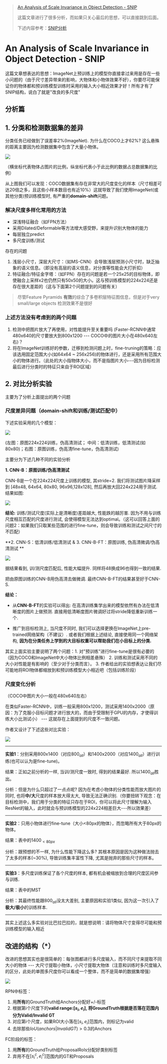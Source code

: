 > [An Analysis of Scale Invariance in Object Detection - SNIP](https://arxiv.org/pdf/1711.08189.pdf)
>
> 这篇文章进行了很多分析，而如果只关心最后的思想，可以直接跳到后面。
>
> 下述内容参考：[SNIP分析](https://blog.csdn.net/qq416261970/article/details/79774909)

# An Analysis of Scale Invariance in Object Detection - SNIP

这篇文章想表达的思想：ImageNet上预训练上的模型你直接拿过来用是存在一些小问题的（由于尺寸差异带来的影响，大物体和小物体效果不好），你要尽可能保证你的物体都和预训练模型训练时采用的输入大小相近效果才好！所有才有了SNIP结构，说白了就是"改良的多尺度"

## 分析篇

## 1. 分类和检测数据集的差异

分类任务已经做到了误差率2%(ImageNet). 为什么在COCO上才62%? 这么悬殊的距离主要因为检测数据集中包含了大量小物体。

![](png/snip1.png)

（横坐标代表物体占图片的比例，纵坐标代表小于此比例的数据占总数据集的比例）

从上图我们可以发现：COCO数据集有存在非常大的尺度变化的样本（尺寸相差可达20倍之多，且这些小样本数目也有近10%）这就导致了我们使用ImageNet(或其他分类)预训练模型时, 有严重的**domain-shift**问题。

### 解决尺度多样化常用的方法

- 深浅特征融合（如FPN方法）
- 采用Dilated/Deformable等方法增大感受野，来提升识别大物体的能力
- 每层独立predict
- 多尺度训练/测试

存在的问题

1. 浅层小尺寸，深层大尺寸：（如MS-CNN）会导致浅层预测小尺寸时，缺乏抽象的语义信息。（即没有高层的语义信息，对分类等性能会大打折扣）
2. 特征融合/特征金字塔：（如FPN）存在的问题是若一个25x25的目标物体，即使融合上采样x2也仍然只有50x50的大小。这与预训练模型的224x224还是存在很大差距的（这与下面第2个问题提到的问题有关）

> 尽管Feature Pyramids **有效**的综合了多卷积层特征图信息，但是对于very small/large objects 检测效果不是很好

### 上述方法没有考虑到的两个问题

1. 检测中把图片放大了再使用，对性能提升至关重要吗 (Faster-RCNN中通常480x640的尺寸要放大到800x1200 --- COCO中的图片大小在480x640左右)？
2. 将在ImageNet训练好的参数，迁移到检测问题上时，fine-truning的策略：应该选用固定范围大小(如64x64 ~ 256x256)的物体进行，还是采用所有范围大小的物体进行。（此处的大小指物体大小，而不是指图片大小---因为目标检测最后进行分类时的特征只来自于ROI区域）

## 2. 对比分析实验

主要为了分析上面提出的两个问题

### 尺度差异问题（domain-shift和训练/测试匹配中）

下述实验采用的几个模型：

![](png/snip2.png)

(左图：原图224x224训练，伪高清测试；  中间：低清训练，低清测试(如80x80)；右图：原图训练，伪高清fine-tune，伪高清测试)

主要分为下述几种不同的实验分析

**1. CNN-B：原图训练/伪高清测试**

CNN-B是一个在224x224尺度上训练的模型, 其stride=2. 我们将测试图片降采样到 [48x48, 64x64, 80x80, 96x96,128x128], 然后再放大回224x224用于测试. 结果如图: 

![](png/snip3.png)

**结论:** 训练/测试尺度(实际上是清晰度)差距越大, 性能跌的越厉害. 因为不用与训练尺度相互匹配的尺度进行测试, 会使得模型无法达到optimal。（这可以回答上面的问题2：如果我们只取某些范围的进行fine-tune，则会导致训练和测试之间尺寸的不匹配）

**2. CNN-S：低清训练/低清测试 & 3. CNN-B-FT：原图训练, 伪高清微调/伪高清测试 **

![](png/snip4.png)

据结果看到, 训/测尺度匹配后, 性能大幅提升. 同样将48换成96也得到一致的结果.

把由原图训练的CNN-B用伪高清去做微调. 最终CNN-B-FT的结果甚至好于CNN-S.

**结论：**

- 从**CNN-B-FT**的实验可以得出: 在高清训练集学出来的模型依然有办法在低清晰度的图片上做预测. 直接用低清晰度图片微调好过将stride降低重新训练一个.

- 推广到目标检测上, 当尺度不同时, 我们可以选择更换在ImageNet上pre-trained网络架构（不建议）. 或者我们根据上述结论, 直接使用同一个网络架构, **因为在分类任务上学到的大目标权重可以帮助我们在小目标上的分类.**

其实上面实验主要说明了两个问题：1. 对"预训练"进行fine-tune是很有必要的（因为COCO和ImageNet中大小物体比例相差悬殊） 2. 训练和测试采用不同的大小对性能是有影响的（至少对于分类而言）。 3. 作者给出的实验想表达让我们尽可能地将ROI物体都缩放到和预训练模型大小相近吧（包括训练阶段）

### 尺度变化分析

（COCO中图片大小一般在480x640左右）

在类似Faster-RCNN中，训练一般采用800x1200，测试采用1400x2000（原因：为了克服小目标问题才进行放大的，而由于受限制于GPU的内存，才使得训练大小比测试小） --- 这就存在上面提到的尺度不一致问题。

作者又设计了下述这些对比实验：

![](png/snip5.png)

---

**实验1**：分别采用800x1400（对应$800_{all}$）和1400x2000（对应$1400_{all}$）进行训练(也可以认为是fine-tune)。

结果：正如之前分析的一样, 当训/测尺度一致时, 得到的结果最好. 所以$1400_{all}$胜出。

分析：但是为什么只超过了一点点呢? 因为在考虑小物体的分类性能而放大图片的同时, 也将**中/大**尺度的样本放大得太大, 导致无法正确识别.（你要扭转下观念：在目标检测中，我们用于分类的特征只存在于ROI，你可以将此尺寸理解为输入ResNet的输入，此时就会与预训练模型的224x224相差巨大---所以效果差）

---

**实验2**：只用小物体进行fine-tune（大小<80px的物体），而忽略所有大于80px的物体。

结果：表中的$1400_{<80px}$

分析：跟预想的不一样, 为什么性能下降这么多? 其根本原因是因为这种做法抛去了太多的样本(~30%), 导致训练集丰富性下降, 尤其是抛弃的那些尺寸的样本。

---

**实验3**：多尺度训练保证了各个尺度的样本, 都有机会被缩放到合理的尺度区间参与训练.

结果：表中的MST

分析：其最终性能跟$800_{all}$没太大差别, 主要原因和实验1类似, 因为这一次引入了**极大/极小**的训练样本.

---

其实上述这么多实验对比巴拉巴拉的，就是想说明：请将物体尺寸变得尽可能和预训练模型的输入相近

## 改进的结构（*）

改进的思想其实也是很简单的：每张图都进行多尺度输入，而不同尺寸来提取不同大小的物体 --- 大尺寸提取小物体，小尺寸提取大物体（注意和训练时多尺度输入的区分，此处的单图多尺度你可以看成一个整体，而不是简单的数据集增强）

![](png/snip6.png)

RPN中标签：

1. 用**所有**的GroundTruth给Anchors分配好+/-标签
2. 根据第i个尺度下的**valid range:$[s_i,e_i]$, 将GroundTruth根据是否落在范围内分为Valid/Invalid GT**
3. 对应第i个尺度，如果ROI大小落在$[s_i,e_i]$范围内，则标记为valid
4. 去除那些$IoU(anchors|InvalidGT)>0.3$的Anchors

FC阶段的标签：

1. 用**所有**的GroundTruth给ProposalRoIs分配好类别标签
2. 弃用不在$[s_i^c,e_i^c]$范围内的GT和Proposals